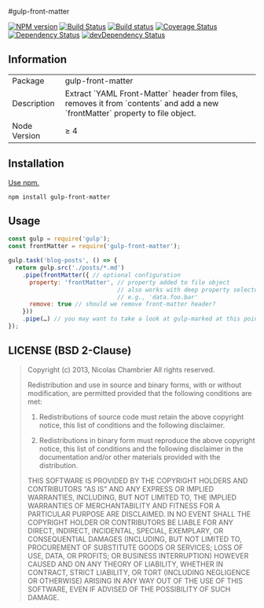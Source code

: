 #gulp-front-matter 

[![NPM version](http://img.shields.io/npm/v/gulp-front-matter.svg)](https://www.npmjs.com/package/gulp-front-matter)
[![Build Status](http://img.shields.io/travis/lmtm/gulp-front-matter.svg)](http://travis-ci.org/lmtm/gulp-front-matter)
[![Build status](https://ci.appveyor.com/api/projects/status/uklpp61n71y0pvr2?svg=true)](https://ci.appveyor.com/project/ShinnosukeWatanabe/gulp-front-matter)
[![Coverage Status](https://img.shields.io/coveralls/lmtm/gulp-front-matter.svg)](https://coveralls.io/r/lmtm/gulp-front-matter)
[![Dependency Status](https://img.shields.io/david/lmtm/gulp-front-matter.svg?label=deps)](https://david-dm.org/lmtm/gulp-front-matter)
[![devDependency Status](https://img.shields.io/david/dev/lmtm/gulp-front-matter.svg?label=devDeps)](https://david-dm.org/lmtm/gulp-front-matter#info=devDependencies)

## Information

<table>
<tr>
<td>Package</td><td>gulp-front-matter</td>
</tr>
<tr>
<td>Description</td>
<td>Extract `YAML Front-Matter` header from files, removes it from `contents` and add a new `frontMatter` property to file object.</td>
</tr>
<tr>
<td>Node Version</td>
<td>≥ 4</td>
</tr>
</table>

## Installation

[Use npm.](https://docs.npmjs.com/cli/install)

```
npm install gulp-front-matter
```

## Usage

```javascript
const gulp = require('gulp');
const frontMatter = require('gulp-front-matter');

gulp.task('blog-posts', () => {
  return gulp.src('./posts/*.md')
    .pipe(frontMatter({ // optional configuration
      property: 'frontMatter', // property added to file object
                               // also works with deep property selectors
                               // e.g., 'data.foo.bar'
      remove: true // should we remove front-matter header?
    }))
    .pipe(…) // you may want to take a look at gulp-marked at this point
});
```

## LICENSE (BSD 2-Clause)

> Copyright (c) 2013, Nicolas Chambrier
> All rights reserved.
>
> Redistribution and use in source and binary forms, with or without modification, are permitted provided that the following conditions are met:
>
> 1. Redistributions of source code must retain the above copyright notice, this list of conditions and the following disclaimer.
>
> 2. Redistributions in binary form must reproduce the above copyright notice, this list of conditions and the following disclaimer in the documentation and/or other materials provided with the distribution.
>
> THIS SOFTWARE IS PROVIDED BY THE COPYRIGHT HOLDERS AND CONTRIBUTORS "AS IS" AND ANY EXPRESS OR IMPLIED WARRANTIES, INCLUDING, BUT NOT LIMITED TO, THE IMPLIED WARRANTIES OF MERCHANTABILITY AND FITNESS FOR A PARTICULAR PURPOSE ARE DISCLAIMED. IN NO EVENT SHALL THE COPYRIGHT HOLDER OR CONTRIBUTORS BE LIABLE FOR ANY DIRECT, INDIRECT, INCIDENTAL, SPECIAL, EXEMPLARY, OR CONSEQUENTIAL DAMAGES (INCLUDING, BUT NOT LIMITED TO, PROCUREMENT OF SUBSTITUTE GOODS OR SERVICES; LOSS OF USE, DATA, OR PROFITS; OR BUSINESS INTERRUPTION) HOWEVER CAUSED AND ON ANY THEORY OF LIABILITY, WHETHER IN CONTRACT, STRICT LIABILITY, OR TORT (INCLUDING NEGLIGENCE OR OTHERWISE) ARISING IN ANY WAY OUT OF THE USE OF THIS SOFTWARE, EVEN IF ADVISED OF THE POSSIBILITY OF SUCH DAMAGE.
